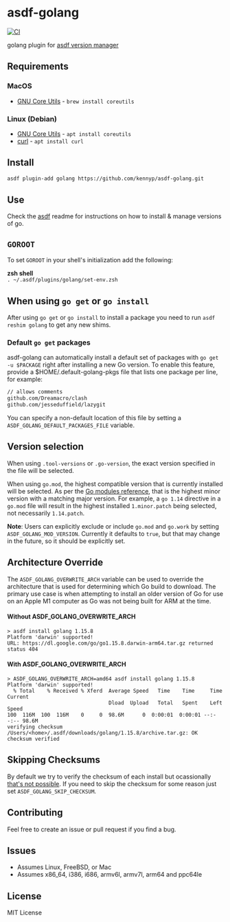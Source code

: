 # asdf-golang

[![CI](https://github.com/kennyp/asdf-golang/actions/workflows/main.yml/badge.svg)](https://github.com/kennyp/asdf-golang/actions/workflows/main.yml)

golang plugin for [asdf version manager](https://github.com/asdf-vm/asdf)

## Requirements

### MacOS

* [GNU Core Utils](http://www.gnu.org/software/coreutils/coreutils.html) - `brew install coreutils`

### Linux (Debian)

* [GNU Core Utils](http://www.gnu.org/software/coreutils/coreutils.html) - `apt install coreutils`
* [curl](https://curl.haxx.se) - `apt install curl`

## Install

```bash
asdf plugin-add golang https://github.com/kennyp/asdf-golang.git
```

## Use

Check the [asdf](https://github.com/asdf-vm/asdf) readme for instructions on how to install & manage versions of go.

## `GOROOT`

To set `GOROOT` in your shell's initialization add the following:

**zsh shell**  
`. ~/.asdf/plugins/golang/set-env.zsh`  

## When using `go get` or `go install`

After using `go get` or `go install` to install a package you need to run `asdf reshim golang` to get any new shims.

### Default `go get` packages

asdf-golang can automatically install a default set of packages with `go get -u $PACKAGE` right after installing a new Go version.
To enable this feature, provide a \$HOME/.default-golang-pkgs file that lists one package per line, for example:

```bash
// allows comments
github.com/Dreamacro/clash
github.com/jesseduffield/lazygit
```

You can specify a non-default location of this file by setting a `ASDF_GOLANG_DEFAULT_PACKAGES_FILE` variable.

## Version selection

When using `.tool-versions` or `.go-version`, the exact version specified in the
file will be selected.

When using `go.mod`, the highest compatible version that is currently installed
will be selected. As per the [Go modules
reference](https://golang.org/ref/mod#go-mod-file-go), that is the highest minor
version with a matching major version. For example, a `go 1.14` directive in a
`go.mod` file will result in the highest installed `1.minor.patch` being
selected, not necessarily `1.14.patch`.

**Note**: Users can explicitly exclude or include `go.mod` and `go.work` by
setting `ASDF_GOLANG_MOD_VERSION`. Currently it defaults to `true`, but that
may change in the future, so it should be explicitly set.

## Architecture Override

The `ASDF_GOLANG_OVERWRITE_ARCH` variable can be used to override the architecture 
that is used for determining which Go build to download. The primary use case is when attempting 
to install an older version of Go for use on an Apple M1 computer as Go was not being built for ARM at the time.

#### Without ASDF_GOLANG_OVERWRITE_ARCH

```
> asdf install golang 1.15.8
Platform 'darwin' supported!
URL: https://dl.google.com/go/go1.15.8.darwin-arm64.tar.gz returned status 404
```

#### With ASDF_GOLANG_OVERWRITE_ARCH

```
> ASDF_GOLANG_OVERWRITE_ARCH=amd64 asdf install golang 1.15.8
Platform 'darwin' supported!
  % Total    % Received % Xferd  Average Speed   Time    Time     Time  Current
                                 Dload  Upload   Total   Spent    Left  Speed
100  116M  100  116M    0     0  98.6M      0  0:00:01  0:00:01 --:--:-- 98.6M
verifying checksum
/Users/<home>/.asdf/downloads/golang/1.15.8/archive.tar.gz: OK
checksum verified
```

## Skipping Checksums

By default we try to verify the checksum of each install but ocassionally [that's not possible](https://github.com/kennyp/asdf-golang/issues/91).
If you need to skip the checksum for some reason just set `ASDF_GOLANG_SKIP_CHECKSUM`.

## Contributing

Feel free to create an issue or pull request if you find a bug.

## Issues

* Assumes Linux, FreeBSD, or Mac
* Assumes x86_64, i386, i686, armv6l, armv7l, arm64 and ppc64le

## License

MIT License

